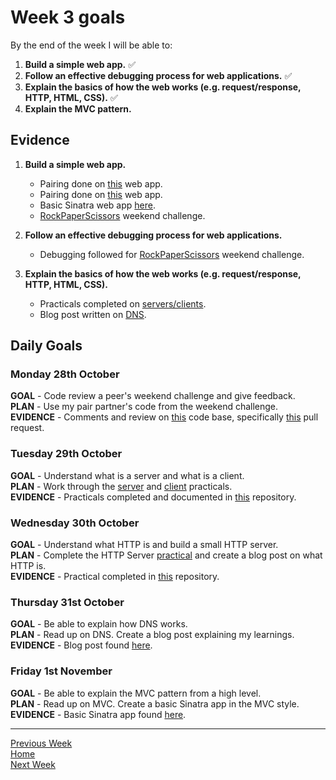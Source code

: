 # Week 3 goals

By the end of the week I will be able to:

1. **Build a simple web app.** :white_check_mark:
2. **Follow an effective debugging process for web applications.** :white_check_mark:
3. **Explain the basics of how the web works (e.g. request/response, HTTP, HTML, CSS).**  :white_check_mark:
4. **Explain the MVC pattern.**

## Evidence

1. **Build a simple web app.**
    - Pairing done on [this](https://github.com/bibbycodes/battle) web app.
    - Pairing done on [this](https://github.com/Liatmoss/battle) web app.
    - Basic Sinatra web app [here](https://github.com/jonesandy/first-sinatra-app).
    - [RockPaperScissors](https://github.com/jonesandy/rps-challenge) weekend challenge.

2. **Follow an effective debugging process for web applications.**
    - Debugging followed for [RockPaperScissors](https://github.com/jonesandy/rps-challenge) weekend challenge.

3. **Explain the basics of how the web works (e.g. request/response, HTTP, HTML, CSS).**
    - Practicals completed on [servers/clients](https://github.com/jonesandy/servers-clients).
    - Blog post written on [DNS](https://medium.com/@jonesandy/dns-the-webs-own-contacts-app-6afeb253f180).


## Daily Goals

### Monday 28th October

**GOAL** - Code review a peer's weekend challenge and give feedback.    
**PLAN** - Use my pair partner's code from the weekend challenge.    
**EVIDENCE** - Comments and review on [this](https://github.com/ingridbjarman/takeaway-challenge) code base, specifically [this](https://github.com/makersacademy/takeaway-challenge/pull/1498) pull request.    


### Tuesday 29th October

**GOAL** - Understand what is a server and what is a client.   
**PLAN** - Work through the [server](https://github.com/makersacademy/skills-workshops/blob/master/practicals/servers_and_clients/servers.md) and [client](https://github.com/makersacademy/skills-workshops/blob/master/practicals/servers_and_clients/clients.md) practicals.   
**EVIDENCE** - Practicals completed and documented in [this](https://github.com/jonesandy/servers-clients) repository.

### Wednesday 30th October

**GOAL** - Understand what HTTP is and build a small HTTP server.   
**PLAN** - Complete the HTTP Server [practical](https://github.com/makersacademy/skills-workshops/blob/master/practicals/servers_and_clients/http_servers.md) and create a blog post on what HTTP is.     
**EVIDENCE** -  Practical completed in [this](https://github.com/jonesandy/servers-clients) repository.

### Thursday 31st October

**GOAL** - Be able to explain how DNS works.    
**PLAN** - Read up on DNS. Create a blog post explaining my learnings.      
**EVIDENCE** - Blog post found [here](https://medium.com/@jonesandy/dns-the-webs-own-contacts-app-6afeb253f180).     

### Friday 1st November

**GOAL** - Be able to explain the MVC pattern from a high level.     
**PLAN** - Read up on MVC.  Create a basic Sinatra app in the MVC style.    
**EVIDENCE** - Basic Sinatra app found [here](https://github.com/jonesandy/first-sinatra-app).

---
[Previous Week](https://github.com/jonesandy/learning-goals/blob/master/week2/week2.md)    
[Home](https://github.com/jonesandy/learning-goals)    
[Next Week](https://github.com/jonesandy/learning-goals/blob/master/week4/week4.md)  
